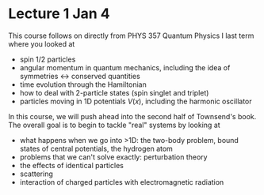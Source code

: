 # Lecture 1 Jan 4

This course follows on directly from PHYS 357 Quantum Physics I last term where you looked at 

- spin 1/2 particles
- angular momentum in quantum mechanics, including the idea of symmetries <-> conserved quantities
- time evolution through the Hamiltonian
- how to deal with 2-particle states (spin singlet and triplet)
- particles moving in 1D potentials $V(x)$, including the harmonic oscillator

In this course, we will push ahead into the second half of Townsend's book. The overall goal is to begin to tackle "real" systems by looking at

- what happens when we go into >1D: the two-body problem, bound states of central potentials, the hydrogen atom
- problems that we can't solve exactly: perturbation theory
- the effects of identical particles
- scattering 
- interaction of charged particles with electromagnetic radiation

